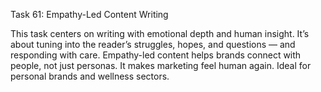 Task 61: Empathy-Led Content Writing

This task centers on writing with emotional depth and human insight. It’s about tuning into the reader’s struggles, hopes, and questions — and responding with care. Empathy-led content helps brands connect with people, not just personas. It makes marketing feel human again. Ideal for personal brands and wellness sectors.